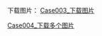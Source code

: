 下载图片：
[Case003_下载图片](/image/test/红砖美术馆.jpeg)

[Case004_下载多个图片](/image/test/31531903434_.pic_hd.jpg)


